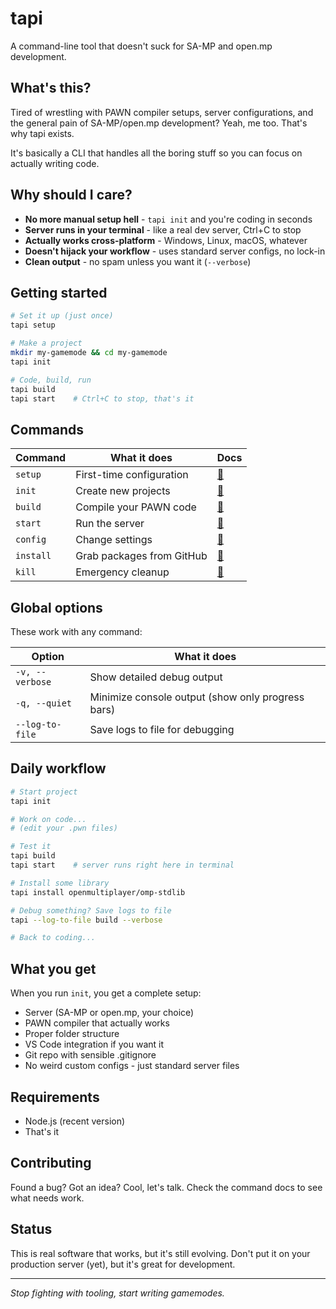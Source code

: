 # tapi

A command-line tool that doesn't suck for SA-MP and open.mp development.

## What's this?

Tired of wrestling with PAWN compiler setups, server configurations, and the general pain of SA-MP/open.mp development? Yeah, me too. That's why tapi exists.

It's basically a CLI that handles all the boring stuff so you can focus on actually writing code.

## Why should I care?

- **No more manual setup hell** - `tapi init` and you're coding in seconds
- **Server runs in your terminal** - like a real dev server, Ctrl+C to stop
- **Actually works cross-platform** - Windows, Linux, macOS, whatever
- **Doesn't hijack your workflow** - uses standard server configs, no lock-in
- **Clean output** - no spam unless you want it (`--verbose`)

## Getting started

```bash
# Set it up (just once)
tapi setup

# Make a project
mkdir my-gamemode && cd my-gamemode
tapi init

# Code, build, run
tapi build
tapi start    # Ctrl+C to stop, that's it
```

## Commands

| Command | What it does | Docs |
|---------|--------------|------|
| `setup` | First-time configuration | [📖](src/commands/setup/README.md) |
| `init` | Create new projects | [📖](src/commands/init/README.md) |
| `build` | Compile your PAWN code | [📖](src/commands/build/README.md) |
| `start` | Run the server | [📖](src/commands/start/README.md) |
| `config` | Change settings | [📖](src/commands/config/README.md) |
| `install` | Grab packages from GitHub | [📖](src/commands/install/README.md) |
| `kill` | Emergency cleanup | [📖](src/commands/kill/README.md) |

## Global options

These work with any command:

| Option | What it does |
|--------|--------------|
| `-v, --verbose` | Show detailed debug output |
| `-q, --quiet` | Minimize console output (show only progress bars) |
| `--log-to-file` | Save logs to file for debugging |

## Daily workflow

```bash
# Start project
tapi init

# Work on code...
# (edit your .pwn files)

# Test it
tapi build
tapi start    # server runs right here in terminal

# Install some library
tapi install openmultiplayer/omp-stdlib

# Debug something? Save logs to file
tapi --log-to-file build --verbose

# Back to coding...
```

## What you get

When you run `init`, you get a complete setup:
- Server (SA-MP or open.mp, your choice)
- PAWN compiler that actually works
- Proper folder structure
- VS Code integration if you want it
- Git repo with sensible .gitignore
- No weird custom configs - just standard server files

## Requirements

- Node.js (recent version)
- That's it

## Contributing

Found a bug? Got an idea? Cool, let's talk. Check the command docs to see what needs work.

## Status

This is real software that works, but it's still evolving. Don't put it on your production server (yet), but it's great for development.

---

*Stop fighting with tooling, start writing gamemodes.*